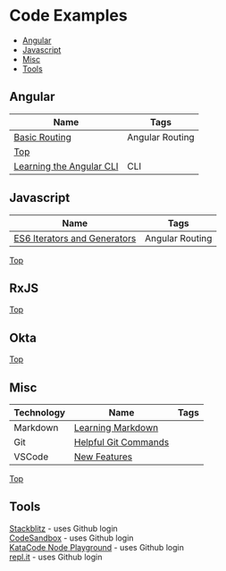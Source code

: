 # Code Examples
* [Angular](#angular)
* [Javascript](#javascript)
* [Misc](#misc)
* [Tools](#tools)
## Angular
|Name|Tags|
|--|--|
|[Basic Routing]()|Angular Routing|
|[Top](#code-examples)||
|[Learning the Angular CLI](https://gist.github.com/kozigh01/37b52fc1362da677b953c957178ee703)|CLI|
## Javascript
|Name|Tags|
|--|--|
|[ES6 Iterators and Generators](https://github.com/kozigh01/es6-iterators-generators)|Angular Routing|
[Top](#code-examples)
## RxJS
[Top](#code-examples)
## Okta
[Top](#code-examples)
## Misc
|Technology|Name|Tags|
|--|--|--|
|Markdown|[Learning Markdown](https://gist.github.com/kozigh01/b93a28c22b1e564c6a2d6f417712c97e)||
|Git|[Helpful Git Commands](https://gist.github.com/kozigh01/38da36a44765bba001669daa428209ac)||
|VSCode|[New Features](https://gist.github.com/kozigh01/252c2345aa4cb936bd85f08d15cd3fec)||
[Top](#code-examples)
## Tools
[Stackblitz](https://stackblitz.com/) - uses Github login  
[CodeSandbox](https://codesandbox.io/) - uses Github login  
[KataCode Node Playground](https://www.katacoda.com/courses/nodejs/playground) - uses Github login  
[repl.it](https://repl.it/repls) - uses Github login  

